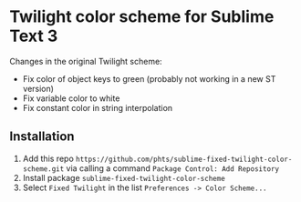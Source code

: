 # Twilight color scheme for Sublime Text 3

Changes in the original Twilight scheme:

* Fix color of object keys to green (probably not working in a new ST version)
* Fix variable color to white
* Fix constant color in string interpolation

## Installation

1. Add this repo
   `https://github.com/phts/sublime-fixed-twilight-color-scheme.git`
   via calling a command `Package Control: Add Repository`
2. Install package `sublime-fixed-twilight-color-scheme`
3. Select `Fixed Twilight` in the list `Preferences -> Color Scheme...`
